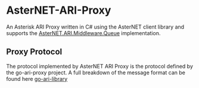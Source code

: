 # AsterNET-ARI-Proxy
An Asterisk ARI Proxy written in C# using the AsterNET client library and supports the [AsterNET.ARI.Middleware.Queue](https://github.com/skrusty/AsterNET-ARI-Middleware-Queue) implementation.

## Proxy Protocol
The protocol implemented by AsterNET ARI Proxy is the protocol defined by the go-ari-proxy project. A full breakdown of the message format can be found here [go-ari-library](https://github.com/nvisibleinc/go-ari-library/wiki/Message-Format)
